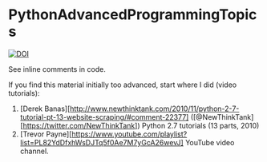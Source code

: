 PythonAdvancedProgrammingTopics
===============================
[![DOI](https://zenodo.org/badge/18810/InonS/PythonAdvancedProgrammingTopics.svg)](https://zenodo.org/badge/latestdoi/18810/InonS/PythonAdvancedProgrammingTopics)

See inline comments in code.

If you find this material initially too advanced, start where I did (video tutorials):
1. [Derek Banas][http://www.newthinktank.com/2010/11/python-2-7-tutorial-pt-13-website-scraping/#comment-22377] ([@NewThinkTank][https://twitter.com/NewThinkTank]) Python 2.7 tutorials (13 parts, 2010)
2. [Trevor Payne][https://www.youtube.com/playlist?list=PL82YdDfxhWsDJTq5f0Ae7M7yGcA26wevJ] YouTube video channel.
